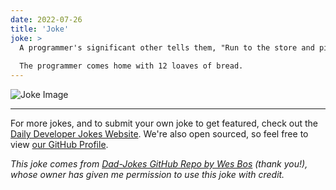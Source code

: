 ```yaml
---
date: 2022-07-26
title: 'Joke'
joke: >
  A programmer's significant other tells them, "Run to the store and pick up a loaf of bread. If they have eggs, get a dozen."
  
  The programmer comes home with 12 loaves of bread.
---
```



![Joke Image](https://private.xtrp.io/projects/DailyDeveloperJokes/public_image_server/images/5e1258b924543.png)

---

For more jokes, and to submit your own joke to get featured, check out the [Daily Developer Jokes Website](https://dailydeveloperjokes.github.io/). We're also open sourced, so feel free to view [our GitHub Profile](https://github.com/dailydeveloperjokes).


_This joke comes from [Dad-Jokes GitHub Repo by Wes Bos](https://github.com/wesbos/dad-jokes) (thank you!), whose owner has given me permission to use this joke with credit._

<!--
Joke text:
A programmer's significant other tells them, "Run to the store and pick up a loaf of bread. If they have eggs, get a dozen."

The programmer comes home with 12 loaves of bread.
 -->


